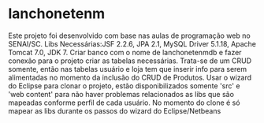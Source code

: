 lanchonetenm
============
Este projeto foi desenvolvido com base nas aulas de programação web no SENAI/SC. Libs Necessárias:JSF 2.2.6, JPA 2.1, MySQL Driver 5.1.18, Apache Tomcat 7.0, JDK 7. Criar banco com o nome de lanchonetenmdb e fazer conexão para o projeto criar as tabelas necessárias. Trata-se de um CRUD somente, então nas tabelas usuário e loja tem que inserir info para serem alimentadas no momento da inclusão do CRUD de Produtos. Usar o wizard do Eclipse para clonar o projeto, estão disponibilizados somente 'src' e 'web content' para não haver problemas relacionados as libs que são mapeadas conforme perfil de cada usuário. No momento do clone é só mapear as libs durante os passos do wizard do Eclipse/Netbeans
